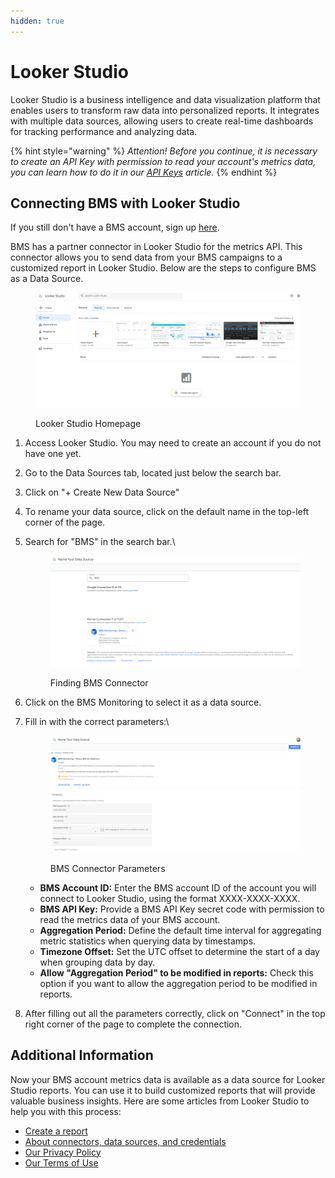 ```yaml
---
hidden: true
---
```


# Looker  Studio

Looker Studio is a business intelligence and data visualization platform that enables users to transform raw data into personalized reports. It integrates with multiple data sources, allowing users to create real-time dashboards for tracking performance and analyzing data.

{% hint style="warning" %}
_Attention! Before you continue, it is necessary to create an API Key with permission to read your account's metrics data, you can learn how to do it in our_ [_API Keys_](../product-documentation/identity-access-management-iam/api-keys.md) _article._
{% endhint %}

## Connecting BMS with Looker Studio

If you still don't have a BMS account, sign up [here](https://console.bluems.com/#signUp).

BMS has a partner connector in Looker Studio for the metrics API. This connector allows you to send data from your BMS campaigns to a customized report in Looker Studio. Below are the steps to configure BMS as a Data Source.

<figure><img src="../.gitbook/assets/image (4).png" alt=""><figcaption><p>Looker Studio Homepage</p></figcaption></figure>

1. Access Looker Studio. You may need to create an account if you do not have one yet.
2. Go to the Data Sources tab, located just below the search bar.
3. Click on "+ Create New Data Source"
4. To rename your data source, click on the default name in the top-left corner of the page.
5.  Search for "BMS" in the search bar.\


    <figure><img src="../.gitbook/assets/image (1) (19).png" alt=""><figcaption><p>Finding BMS Connector</p></figcaption></figure>


6. Click on the BMS Monitoring to select it as a data source.
7.  Fill in with the correct parameters:\


    <figure><img src="../.gitbook/assets/image (2) (14).png" alt=""><figcaption><p>BMS Connector Parameters</p></figcaption></figure>



    * **BMS Account ID:** Enter the BMS account ID of the account you will connect to Looker Studio, using the format XXXX-XXXX-XXXX.
    * **BMS API Key:** Provide a BMS API Key secret code with permission to read the metrics data of your BMS account.
    * **Aggregation Period:** Define the default time interval for aggregating metric statistics when querying data by timestamps.
    * **Timezone Offset:** Set the UTC offset to determine the start of a day when grouping data by day.
    * **Allow "Aggregation Period" to be modified in reports:** Check this option if you want to allow the aggregation period to be modified in reports.
8. After filling out all the parameters correctly, click on "Connect" in the top right corner of the page to complete the connection.

## Additional Information

Now your BMS account metrics data is available as a data source for Looker Studio reports. You can use it to build customized reports that will provide valuable business insights. Here are some articles from Looker Studio to help you with this process:

* [Create a report](https://cloud.google.com/looker/docs/studio/create-a-report)
* [About connectors, data sources, and credentials](https://cloud.google.com/looker/docs/studio/about-connectors-data-sources-and-credentials)
* [Our Privacy Policy](https://bluems.com/privacy/home.html)
* [Our Terms of Use](https://console.bluems.com/assets/docs/signup-terms-and-conditions-20240404.pdf)
